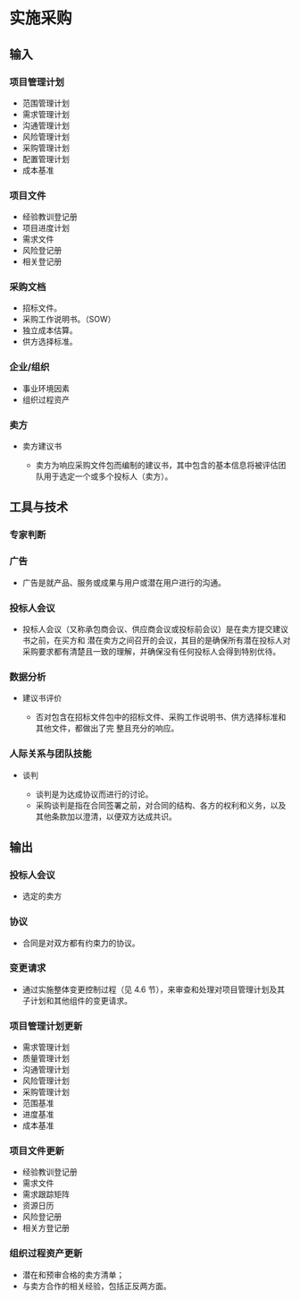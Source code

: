 # 实施采购

## 输入

### 项目管理计划

- 范围管理计划
- 需求管理计划
- 沟通管理计划
- 风险管理计划
- 采购管理计划
- 配置管理计划
- 成本基准

### 项目文件

- 经验教训登记册
- 项目进度计划
- 需求文件
- 风险登记册
- 相关登记册

### 采购文档

- 招标文件。
- 采购工作说明书。（SOW）
- 独立成本估算。
- 供方选择标准。

### 企业/组织

- 事业环境因素
- 组织过程资产

### 卖方

- 卖方建议书

    - 卖方为响应采购文件包而编制的建议书，其中包含的基本信息将被评估团队用于选定一个或多个投标人（卖方）。

## 工具与技术

### 专家判断

### 广告

- 广告是就产品、服务或成果与用户或潜在用户进行的沟通。

### 投标人会议

- 投标人会议（又称承包商会议、供应商会议或投标前会议）是在卖方提交建议书之前，在买方和
  潜在卖方之间召开的会议，其目的是确保所有潜在投标人对采购要求都有清楚且一致的理解，并确保没有任何投标人会得到特别优待。

### 数据分析

- 建议书评价

    - 否对包含在招标文件包中的招标文件、采购工作说明书、供方选择标准和其他文件，都做出了完
      整且充分的响应。

### 人际关系与团队技能

- 谈判

    - 谈判是为达成协议而进行的讨论。
    - 采购谈判是指在合同签署之前，对合同的结构、各方的权利和义务，以及其他条款加以澄清，以便双方达成共识。

## 输出

### 投标人会议

- 选定的卖方

### 协议

- 合同是对双方都有约束力的协议。

### 变更请求

- 通过实施整体变更控制过程（见 4.6 节），来审查和处理对项目管理计划及其子计划和其他组件的变更请求。

### 项目管理计划更新

- 需求管理计划
- 质量管理计划
- 沟通管理计划
- 风险管理计划
- 采购管理计划
- 范围基准
- 进度基准
- 成本基准

### 项目文件更新

- 经验教训登记册
- 需求文件
- 需求跟踪矩阵
- 资源日历
- 风险登记册
- 相关方登记册

### 组织过程资产更新

- 潜在和预审合格的卖方清单；
- 与卖方合作的相关经验，包括正反两方面。

